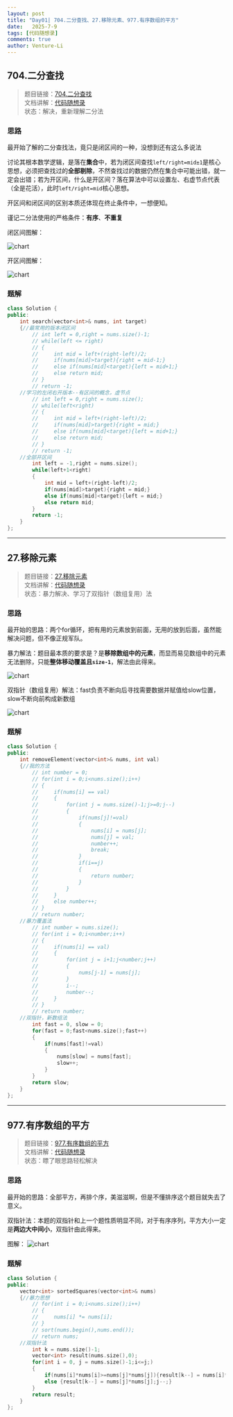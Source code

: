 ```yaml
---
layout: post
title: "Day01| 704.二分查找、27.移除元素、977.有序数组的平方"
date:   2025-7-9
tags: [代码随想录]
comments: true
author: Venture-Li
---
```


## 704.二分查找

> 题目链接：[704.二分查找](https://leetcode.cn/problems/binary-search/)  
> 文档讲解：[代码随想录](https://www.programmercarl.com/)  
> 状态：解决，重新理解二分法  

### 思路

最开始了解的二分查找法，竟只是闭区间的一种，没想到还有这么多说法

讨论其根本数学逻辑，是落在**集合**中，若为闭区间查找`left/right=mid±1`是核心思想，必须把查找过的**全部剔除**，不然查找过的数据仍然在集合中可能出错，就一定会出错；若为开区间，什么是开区间？落在算法中可以设置左、右虚节点代表（全是花活），此时`left/right=mid`核心思想。

开区间和闭区间的区别本质还体现在终止条件中，一想便知。

谨记二分法使用的严格条件：**有序**、**不重复**

闭区间图解：

![chart](https://venture-li.github.io/images/202507091705855.png)

开区间图解：

![chart](https://venture-li.github.io/images/202507091705450.png)

### 题解

```c++
class Solution {
public:
    int search(vector<int>& nums, int target) 
    {//最常用的版本闭区间
        // int left = 0,right = nums.size()-1;
        // while(left <= right)
        // {
        //     int mid = left+(right-left)/2;
        //     if(nums[mid]>target){right = mid-1;}
        //     else if(nums[mid]<target){left = mid+1;}
        //     else return mid;
        // }
        // return -1;
    //学习的左闭右开版本--有区间的概念，虚节点
        // int left = 0,right = nums.size();
        // while(left<right)
        // {
        //     int mid = left+(right-left)/2;
        //     if(nums[mid]>target){right = mid;}
        //     else if(nums[mid]<target){left = mid+1;}
        //     else return mid;
        // }
        // return -1;
    //全部开区间
        int left = -1,right = nums.size();
        while(left+1<right)
        {
            int mid = left+(right-left)/2;
            if(nums[mid]>target){right = mid;}
            else if(nums[mid]<target){left = mid;}
            else return mid;
        }
        return -1;
    }
};
```

---

## 27.移除元素

> 题目链接：[27.移除元素](https://leetcode.cn/problems/remove-element/description/)  
> 文档讲解：[代码随想录](https://www.programmercarl.com/)  
> 状态：暴力解决、学习了双指针（数组复用）法  

### 思路

最开始的思路：两个for循环，把有用的元素放到前面，无用的放到后面，虽然能解决问题，但不像正规军队。

暴力解法：题目最本质的要求是？是**移除数组中的元素**，而显而易见数组中的元素无法删除，只能**整体移动覆盖且`size-1`**，解法由此得来。

![chart](https://venture-li.github.io/images/202507091716257.gif)

双指针（数组复用）解法：fast负责不断向后寻找需要数据并赋值给slow位置，slow不断向前构成新数组

![chart](https://venture-li.github.io/images/202507091720789.gif)

### 题解

```c++
class Solution {
public:
    int removeElement(vector<int>& nums, int val) 
    {//我的方法
        // int number = 0;
        // for(int i = 0;i<nums.size();i++)
        // {
        //     if(nums[i] == val)
        //     {
        //         for(int j = nums.size()-1;j>=0;j--)
        //         {
        //             if(nums[j]!=val)
        //             {
        //                 nums[i] = nums[j];
        //                 nums[j] = val;
        //                 number++;
        //                 break;
        //             }
        //             if(i==j) 
        //             {
        //                 return number;
        //             }
        //         }
        //     }
        //     else number++;
        // }
        // return number;
    //暴力覆盖法
        // int number = nums.size();
        // for(int i = 0;i<number;i++)
        // {
        //     if(nums[i] == val)
        //     {
        //         for(int j = i+1;j<number;j++)
        //         {
        //             nums[j-1] = nums[j];
        //         }
        //         i--;
        //         number--;
        //     }
        // }
        // return number;
    //双指针，新数组法
        int fast = 0, slow = 0;
        for(fast = 0;fast<nums.size();fast++)
        {
            if(nums[fast]!=val)
            {
                nums[slow] = nums[fast];
                slow++;
            }
        }
        return slow;
    }
};
```

---

## 977.有序数组的平方

> 题目链接：[977.有序数组的平方](https://leetcode.cn/problems/squares-of-a-sorted-array/description/)  
> 文档讲解：[代码随想录](https://www.programmercarl.com/)  
> 状态：瞟了眼思路轻松解决  

### 思路

最开始的思路：全部平方，再排个序，美滋滋啊，但是不懂排序这个题目就失去了意义。

双指针法：本题的双指针和上一个题性质明显不同，对于有序序列，平方大小一定是**两边大中间小**，双指针由此得来。

图解：
![chart](https://venture-li.github.io/images/202507091801513.gif)

### 题解

```c++
class Solution {
public:
    vector<int> sortedSquares(vector<int>& nums) 
    {//暴力思想
        // for(int i = 0;i<nums.size();i++)
        // {
        //     nums[i] *= nums[i];
        // }
        // sort(nums.begin(),nums.end());
        // return nums;
    //双指针法
        int k = nums.size()-1;
        vector<int> result(nums.size(),0);
        for(int i = 0, j = nums.size()-1;i<=j;)
        {
            if(nums[i]*nums[i]>=nums[j]*nums[j]){result[k--] = nums[i]*nums[i];i++;}
            else {result[k--] = nums[j]*nums[j];j--;}
        }
        return result;
    }
};
```
